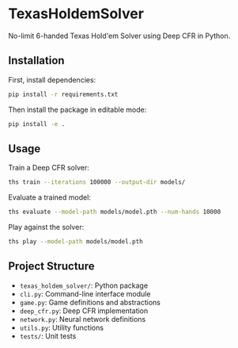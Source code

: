 # TexasHoldemSolver

No-limit 6-handed Texas Hold'em Solver using Deep CFR in Python.

## Installation

First, install dependencies:

```bash
pip install -r requirements.txt
```

Then install the package in editable mode:

```bash
pip install -e .
```

## Usage

Train a Deep CFR solver:

```bash
ths train --iterations 100000 --output-dir models/
```

Evaluate a trained model:

```bash
ths evaluate --model-path models/model.pth --num-hands 10000
```

Play against the solver:

```bash
ths play --model-path models/model.pth
```

## Project Structure

- `texas_holdem_solver/`: Python package
- `cli.py`: Command-line interface module
- `game.py`: Game definitions and abstractions
- `deep_cfr.py`: Deep CFR implementation
- `network.py`: Neural network definitions
- `utils.py`: Utility functions
- `tests/`: Unit tests
